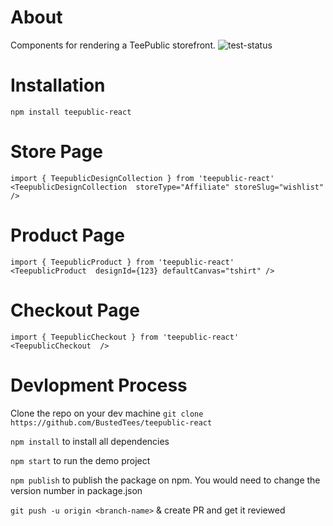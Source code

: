 # About
Components for rendering a TeePublic storefront.
![test-status](https://travis-ci.org/BustedTees/teepublic-react.svg?branch=master)

# Installation 
`npm install teepublic-react`


# Store Page
```
import { TeepublicDesignCollection } from 'teepublic-react'
<TeepublicDesignCollection  storeType="Affiliate" storeSlug="wishlist" />
```

# Product Page
```
import { TeepublicProduct } from 'teepublic-react'
<TeepublicProduct  designId={123} defaultCanvas="tshirt" />
```

# Checkout Page
```
import { TeepublicCheckout } from 'teepublic-react'
<TeepublicCheckout  />
```


# Devlopment Process
Clone the repo on your dev machine
`git clone https://github.com/BustedTees/teepublic-react`

`npm install` to install all dependencies

`npm start` to run the demo project

`npm publish` to publish the package on npm. You would need to change the version number in package.json

`git push -u origin <branch-name>` & create PR and get it reviewed




